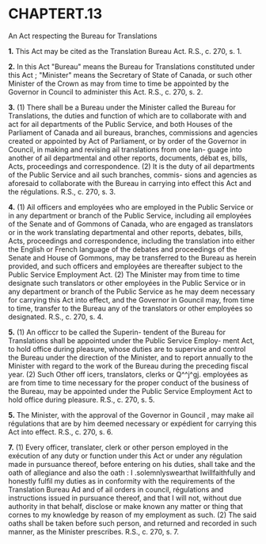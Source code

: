 
# CHAPTERT.13
An Act respecting the Bureau for Translations

**1.** This Act may be cited as the Translation
Bureau Act. R.S., c. 270, s. 1.

**2.** In this Act
"Bureau" means the Bureau for Translations
constituted under this Act ;
"Minister" means the Secretary of State of
Canada, or such other Minister of the
Crown as may from time to time be
appointed by the Governor in Council to
administer this Act. R.S., c. 270, s. 2.

**3.** (1) There shall be a Bureau under the
Minister called the Bureau for Translations,
the duties and function of which are to
collaborate with and act for ail departments
of the Public Service, and both Houses of the
Parliament of Canada and ail bureaus,
branches, commissions and agencies created
or appointed by Act of Parliament, or by
order of the Governor in Council, in making
and revising ail translations from one lan-
guage into another of ail departmental and
other reports, documents, débat es, bills, Acts,
proceedings and correspondence.
(2) It is the duty of ail departments of the
Public Service and ail such branches, commis-
sions and agencies as aforesaid to collaborate
with the Bureau in carrying into effect this
Act and the régulations. R.S., c. 270, s. 3.

**4.** (1) Ail officers and employées who are
employed in the Public Service or in any
department or branch of the Public Service,
including ail employées of the Senate and
of Gommons of Canada, who are
engaged as translators or in the work
translating departmental and other reports,
debates, bills, Acts, proceedings
and correspondence, including the translation
into either the English or French language of
the debates and proceedings of the Senate
and House of Gommons, may be transferred
to the Bureau as herein provided, and such
officers and employées are thereafter subject
to the Public Service Employment Act.
(2) The Minister may from time to time
designate such translators or other employées
in the Public Service or in any department or
branch of the Public Service as he may deem
necessary for carrying this Act into effect,
and the Governor in Gouncil may, from time
to time, transfer to the Bureau any of the
translators or other employées so designated.
R.S., c. 270, s. 4.

**5.** (1) An officcr to be called the Superin-
tendent of the Bureau for Translations shall
be appointed under the Public Service Employ-
ment Act, to hold office during pleasure, whose
duties are to supervise and control the Bureau
under the direction of the Minister, and to
report annually to the Minister with regard
to the work of the Bureau during the preceding
fiscal year.
(2) Such Other off icers, translators, clerks or
Q^^j^gj. employées as are from time to time
necessary for the proper conduct of the
business of the Bureau, may be appointed
under the Public Service Employment Act to
hold office during pleasure. R.S., c. 270, s. 5.

**5.** The Minister, with the approval of the
Governor in Gouncil , may make ail régulations
that are by him deemed necessary or expédient
for carrying this Act into effect. R.S., c. 270,
s. 6.

**7.** (1) Every officer, translater, clerk or
other person employed in the exécution of
any duty or function under this Act or under
any régulation made in pursuance thereof,
before entering on his duties, shall take and
the oath of allegiance and also the
oath :
I .solemnlyswearthat Iwillfaithfully
and honestly fulfil my duties as in
conformity with the requirements of the Translation Bureau
Ad and of ail orders in council, régulations and instructions
issued in pursuance thereof, and that I will not, without
due authority in that behalf, disclose or make known any
matter or thing that cornes to my knowledge by reason of
my employment as such.
(2) The said oaths shall be taken before
such person, and returned and recorded in
such manner, as the Minister prescribes. R.S.,
c. 270, s. 7.
